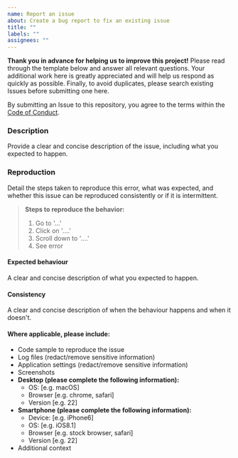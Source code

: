 ```yaml
---
name: Report an issue
about: Create a bug report to fix an existing issue
title: ""
labels: ""
assignees: ""
---
```


**Thank you in advance for helping us to improve this project!** Please read through the template below and answer all relevant questions. Your additional work here is greatly appreciated and will help us respond as quickly as possible. Finally, to avoid duplicates, please search existing Issues before submitting one here.

By submitting an Issue to this repository, you agree to the terms within the [Code of Conduct](https://github.com/evanpacini/PresidentenRevolution/blob/master/CODE_OF_CONDUCT.md).

### Description

Provide a clear and concise description of the issue, including what you expected to happen.

### Reproduction

Detail the steps taken to reproduce this error, what was expected, and whether this issue can be reproduced consistently or if it is intermittent.

> **Steps to reproduce the behavior:**
>
> 1. Go to '...'
> 2. Click on '....'
> 3. Scroll down to '....'
> 4. See error

#### Expected behaviour

A clear and concise description of what you expected to happen.

#### Consistency

A clear and concise description of when the behaviour happens and when it doesn't.

#### Where applicable, please include:

- Code sample to reproduce the issue
- Log files (redact/remove sensitive information)
- Application settings (redact/remove sensitive information)
- Screenshots
- **Desktop (please complete the following information):**
  - OS: [e.g. macOS]
  - Browser [e.g. chrome, safari]
  - Version [e.g. 22]
- **Smartphone (please complete the following information):**
  - Device: [e.g. iPhone6]
  - OS: [e.g. iOS8.1]
  - Browser [e.g. stock browser, safari]
  - Version [e.g. 22]
- Additional context
